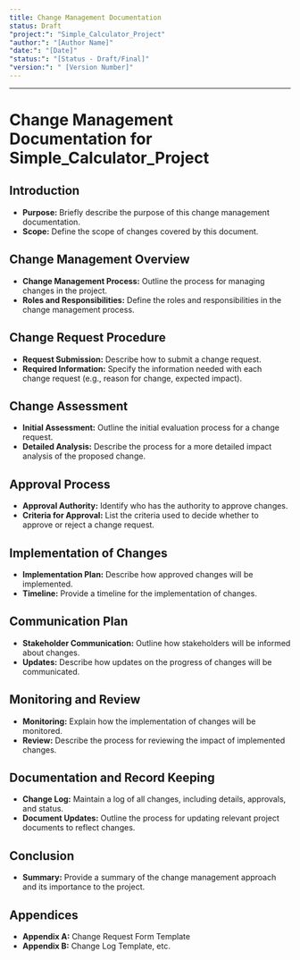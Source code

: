 ```yaml
---
title: Change Management Documentation
status: Draft
"project:": "Simple_Calculator_Project"
"author:": "[Author Name]"
"date:": "[Date]"
"status:": "[Status - Draft/Final]"
"version:": " [Version Number]"
---
```

---
# Change Management Documentation for Simple_Calculator_Project

## Introduction

- **Purpose:** Briefly describe the purpose of this change management documentation.
- **Scope:** Define the scope of changes covered by this document.

## Change Management Overview

- **Change Management Process:** Outline the process for managing changes in the project.
- **Roles and Responsibilities:** Define the roles and responsibilities in the change management process.

## Change Request Procedure

- **Request Submission:** Describe how to submit a change request.
- **Required Information:** Specify the information needed with each change request (e.g., reason for change, expected impact).

## Change Assessment

- **Initial Assessment:** Outline the initial evaluation process for a change request.
- **Detailed Analysis:** Describe the process for a more detailed impact analysis of the proposed change.

## Approval Process

- **Approval Authority:** Identify who has the authority to approve changes.
- **Criteria for Approval:** List the criteria used to decide whether to approve or reject a change request.

## Implementation of Changes

- **Implementation Plan:** Describe how approved changes will be implemented.
- **Timeline:** Provide a timeline for the implementation of changes.

## Communication Plan

- **Stakeholder Communication:** Outline how stakeholders will be informed about changes.
- **Updates:** Describe how updates on the progress of changes will be communicated.

## Monitoring and Review

- **Monitoring:** Explain how the implementation of changes will be monitored.
- **Review:** Describe the process for reviewing the impact of implemented changes.

## Documentation and Record Keeping

- **Change Log:** Maintain a log of all changes, including details, approvals, and status.
- **Document Updates:** Outline the process for updating relevant project documents to reflect changes.

## Conclusion

- **Summary:** Provide a summary of the change management approach and its importance to the project.

## Appendices

- **Appendix A:** Change Request Form Template
- **Appendix B:** Change Log Template, etc.

